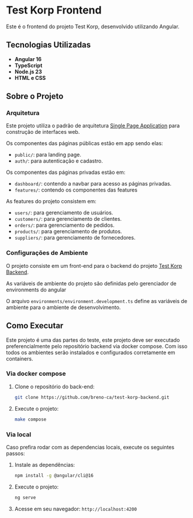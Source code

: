 # Test Korp Frontend

Este é o frontend do projeto Test Korp, desenvolvido utilizando Angular.

## Tecnologias Utilizadas

- **Angular 16**
- **TypeScript**
- **Node.js 23**
- **HTML e CSS**

## Sobre o Projeto

### Arquitetura

Este projeto utiliza o padrão de arquitetura [Single Page Application](https://en.wikipedia.org/wiki/Single-page_application) para construção de interfaces web.

Os componentes das páginas públicas estão em app sendo elas:
- `public/`: para landing page.
- `auth/`: para autenticação e cadastro.

Os componentes das páginas privadas estão em:
- `dashboard/`: contendo a navbar para acesso as páginas privadas.
- `features/`: contendo os componentes das features

As features do projeto consistem em:
- `users/`: para gerenciamento de usuários.
- `customers/`: para gerenciamento de clientes.
- `orders/`: para gerenciamento de pedidos.
- `products/`: para gerenciamento de produtos.
- `suppliers/`: para gerenciamento de fornecedores.

### Configurações de Ambiente

O projeto consiste em um front-end para o backend do projeto [Test Korp Backend](https://github.com/breno-ca/test-korp-backend).

As variáveis de ambiente do projeto são definidas pelo gerenciador de environments do angular

O arquivo `environments/environment.development.ts` define as variáveis de ambiente para o ambiente de desenvolvimento.

## Como Executar

Este projeto é uma das partes do teste, este projeto deve ser executado preferencialmente pelo repositório backend via docker compose. Com isso todos os ambientes serão instalados e configurados corretamente em containers.

### Via docker compose

1. Clone o repositório do back-end:
    ```sh 
    git clone https://github.com/breno-ca/test-korp-backend.git
    ```

2. Execute o projeto:
    ```sh
    make compose
    ```

### Via local

Caso prefira rodar com as dependencias locais, execute os seguintes passos:

1. Instale as dependências:
    ```sh
    npm install -g @angular/cli@16
    ```
2. Execute o projeto:
    ```sh
    ng serve
    ```
3. Acesse em seu navegador: `http://localhost:4200`
